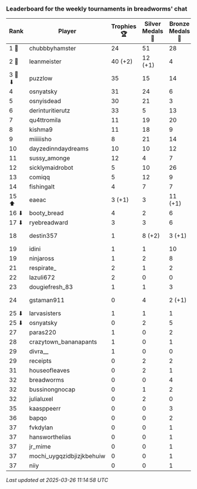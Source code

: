 ### Leaderboard for the weekly tournaments in breadworms' chat
| Rank | Player | Trophies 🏆 | Silver Medals 🥈 | Bronze Medals 🥉 | Points |
|------|--------|-------------|------------------|------------------|--------|
| 1 🥇 | chubbbyhamster | 24 | 51 | 28 | 137.0 |
| 2 🥈 | leanmeister | 40 (+2) | 12 (+1) | 4 | 134.0 (+7.0) |
| 3 🥉 ⬇| puzzlow | 35 | 15 | 14 | 127.0 |
| 4 | osnyatsky | 31 | 24 | 6 | 120.0 |
| 5 | osnyisdead | 30 | 21 | 3 | 112.5 |
| 6 | derinturitierutz | 33 | 5 | 13 | 110.5 |
| 7 | qu4ttromila | 11 | 19 | 20 | 62.0 |
| 8 | kishma9 | 11 | 18 | 9 | 55.5 |
| 9 | miiiiisho | 8 | 21 | 14 | 52.0 |
| 10 | dayzedinndaydreams | 10 | 10 | 12 | 46.0 |
| 11 | sussy_amonge | 12 | 4 | 7 | 43.5 |
| 12 | sicklymaidrobot | 5 | 10 | 26 | 38.0 |
| 13 | comiqq | 5 | 12 | 9 | 31.5 |
| 14 | fishingalt | 4 | 7 | 7 | 22.5 |
| 15 ⬆| eaeac | 3 (+1) | 3 | 11 (+1) | 17.5 (+3.5) |
| 16 ⬇| booty_bread | 4 | 2 | 6 | 17.0 |
| 17 ⬇| ryebreadward | 3 | 3 | 6 | 15.0 |
| 18 | destin357 | 1 | 8 (+2) | 3 (+1) | 12.5 (+2.5) |
| 19 | idini | 1 | 1 | 10 | 9.0 |
| 19 | ninjaross | 1 | 2 | 8 | 9.0 |
| 21 | respirate_ | 2 | 1 | 2 | 8.0 |
| 22 | lazuli672 | 2 | 0 | 0 | 6.0 |
| 23 | dougiefresh_83 | 1 | 1 | 3 | 5.5 |
| 24 | gstaman911 | 0 | 4 | 2 (+1) | 5.0 (+0.5) |
| 25 ⬇| larvasisters | 1 | 1 | 1 | 4.5 |
| 25 ⬇| osnyatsky | 0 | 2 | 5 | 4.5 |
| 27 | paras220 | 1 | 0 | 2 | 4.0 |
| 28 | crazytown_bananapants | 1 | 0 | 1 | 3.5 |
| 29 | divra__ | 1 | 0 | 0 | 3.0 |
| 29 | receipts | 0 | 2 | 2 | 3.0 |
| 31 | houseofleaves | 0 | 2 | 1 | 2.5 |
| 32 | breadworms | 0 | 0 | 4 | 2.0 |
| 32 | bussinongnocap | 0 | 1 | 2 | 2.0 |
| 32 | julialuxel | 0 | 2 | 0 | 2.0 |
| 35 | kaasppeerr | 0 | 0 | 3 | 1.5 |
| 36 | bapqo | 0 | 0 | 2 | 1.0 |
| 37 | fvkdylan | 0 | 0 | 1 | 0.5 |
| 37 | hansworthelias | 0 | 0 | 1 | 0.5 |
| 37 | jr_mime | 0 | 0 | 1 | 0.5 |
| 37 | mochi_uygqzidbjizjkbehuiw | 0 | 0 | 1 | 0.5 |
| 37 | niiy | 0 | 0 | 1 | 0.5 |

_Last updated at 2025-03-26 11:14:58 UTC_